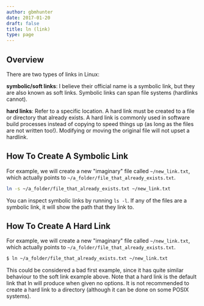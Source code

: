 ```yaml
---
author: gbmhunter
date: 2017-01-20
draft: false
title: ln (link)
type: page
---
```


## Overview

There are two types of links in Linux:

**symbolic/soft links**: I believe their official name is a symbolic link, but they are also known as soft links. Symbolic links can span file systems (hardlinks cannot).

**hard links**: Refer to a specific location. A hard link must be created to a file or directory that already exists. A hard link is commonly used in software build processes instead of copying to speed things up (as long as the files are not written too!). Modifying or moving the original file will not upset a hardlink.

## How To Create A Symbolic Link

For example, we will create a new "imaginary" file called `~/new_link.txt`, which actually points to `~/a_folder/file_that_already_exists.txt`.

```sh    
ln -s ~/a_folder/file_that_already_exists.txt ~/new_link.txt
```

You can inspect symbolic links by running `ls -l`. If any of the files are a symbolic link, it will show the path that they link to.

## How To Create A Hard Link

For example, we will create a new "imaginary" file called `~/new_link.txt`, which actually points to `~/a_folder/file_that_already_exists.txt`.

```sh    
$ ln ~/a_folder/file_that_already_exists.txt ~/new_link.txt
```

This could be considered a bad first example, since it has quite similar behaviour to the soft link example above. Note that a hard link is the default link that ln will produce when given no options. It is not recommended to create a hard link to a directory (although it can be done on some POSIX systems).